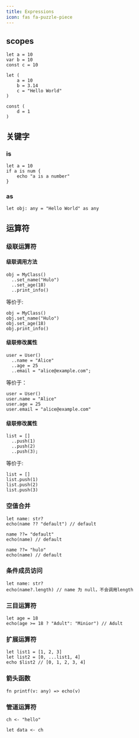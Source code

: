 ```yaml
---
title: Expressions
icon: fas fa-puzzle-piece
---
```


## scopes

```hulo
let a = 10
var b = 10
const c = 10
```

```
let (
    a = 10
    b = 3.14
    c = "Hello World"
)

const (
    d = 1
)
```

## 关键字

### is
```hulo
let a = 10
if a is num {
    echo "a is a number"
}
```

### as
```hulo
let obj: any = "Hello World" as any
```

## 运算符

### 级联运算符

#### 级联调用方法
```hulo
obj = MyClass() 
  ..set_name("Hulo")
  ..set_age(18)
  ..print_info()
```
等价于:
```hulo
obj = MyClass()
obj.set_name("Hulo")
obj.set_age(18)
obj.print_info()
```

#### 级联修改属性
```hulo
user = User()
  ..name = "Alice"
  ..age = 25
  ..email = "alice@example.com";
```
等价于：
```hulo
user = User()
user.name = "Alice"
user.age = 25
user.email = "alice@example.com"
```

#### 级联修改属性
```hulo
list = []
  ..push(1)
  ..push(2)
  ..push(3);
```
等价于:
```hulo
list = []
list.push(1)
list.push(2)
list.push(3)
```

### 空值合并
```hulo
let name: str?
echo(name ?? "default") // default

name ??= "default"
echo(name) // default

name ??= "hulo"
echo(name) // default
```

### 条件成员访问
```hulo
let name: str?
echo(name?.length) // name 为 null，不会调用length
```

### 三目运算符

```hulo
let age = 18
echo(age >= 18 ? "Adult": "Minior") // Adult
```

### 扩展运算符
```hulo
let list1 = [1, 2, 3]
let list2 = [0, ...list1, 4]
echo $list2 // [0, 1, 2, 3, 4]
```

### 箭头函数
```hulo
fn printf(v: any) => echo(v)
```

### 管道运算符
```hulo
ch <- "hello"

let data <- ch
```
